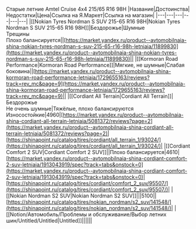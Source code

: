 Старые летние Amtel Cruise 4x4 215/65 R16 98H
|Название|Достоинства|Недостатки|Цена|Ссылка на Я.Маркет|Ссылка на магазин|
|---|---|---|---|---|---|
|[[Nokian Tyres Nordman S SUV 215-65 R16 98H\|Nokian Tyres Nordman S SUV 215-65 R16 98H]]|Бездорожье|Шумные  <br>Трещины  <br>Плохо балансируется||[https://market.yandex.ru/product--avtomobilnaia-shina-nokian-tyres-nordman-s-suv-215-65-r16-98h-letniaia/11899830](https://market.yandex.ru/product--avtomobilnaia-shina-nokian-tyres-nordman-s-suv-215-65-r16-98h-letniaia/11899830)||
|[[Kormoran Road Performance\|Kormoran Road Performance]]|Мягкие, не шумные|Слабая боковина||[https://market.yandex.ru/product--avtomobilnaia-shina-kormoran-road-performance-letniaia/1729655163/reviews?track=rev_mc&page=9](https://market.yandex.ru/product--avtomobilnaia-shina-kormoran-road-performance-letniaia/1729655163/reviews?track=rev_mc&page=9)||
|[[Cordiant All Terrain\|Cordiant All Terrain]]|Бездорожье  <br>Не очень шумные|Тяжёлые, плохо балансируются  <br>Износостойкие|4960|[https://market.yandex.ru/product--avtomobilnaia-shina-cordiant-all-terrain-letniaia/5081372/reviews?page=2](https://market.yandex.ru/product--avtomobilnaia-shina-cordiant-all-terrain-letniaia/5081372/reviews?page=2)|[https://shinapoint.ru/catalog/tires/cordiant/all_terrain_1/93024/](https://shinapoint.ru/catalog/tires/cordiant/all_terrain_1/93024/)|
|[[Cordiant Comfort 2 SUV\|Cordiant Comfort 2 SUV]]||Плохо балансируется|4610|[https://market.yandex.ru/product--avtomobilnaia-shina-cordiant-comfort-2-suv-letniaia/1913043919/spec?track=tabs&onstock=0](https://market.yandex.ru/product--avtomobilnaia-shina-cordiant-comfort-2-suv-letniaia/1913043919/spec?track=tabs&onstock=0)|[https://shinapoint.ru/catalog/tires/cordiant/comfort_2_suv/95507/](https://shinapoint.ru/catalog/tires/cordiant/comfort_2_suv/95507/)|
|[[Nokian Nordman S2 SUV\|Nokian Nordman S2 SUV]]|||5100||[https://shinapoint.ru/catalog/tires/nokian_nordman/s2_suv/141548/](https://shinapoint.ru/catalog/tires/nokian_nordman/s2_suv/141548/)|
|[[Notion/Автомобиль/Проблемы и обслуживание/Выбор летних шин/Untitled/Untitled\|Untitled]]||||||
